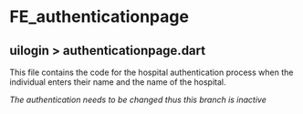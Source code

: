 # FE_authenticationpage 

## uilogin > authenticationpage.dart
This file contains the code for the hospital authentication process when the individual enters their name and the name of the hospital. 

*The authentication needs to be changed thus this branch is inactive* 

